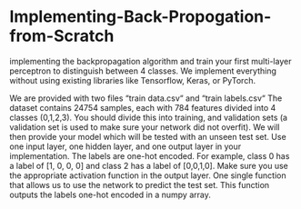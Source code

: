 # Implementing-Back-Propogation-from-Scratch
implementing the backpropagation algorithm and train your first multi-layer perceptron to distinguish between 4 classes. We implement everything  without using existing libraries like Tensorflow, Keras, or PyTorch.

We are provided with two files “train data.csv“ and “train labels.csv“ The dataset contains 24754 samples, each with 784 features divided into 4 classes (0,1,2,3). You should divide this into training, and validation sets (a validation set is used to make sure your network did not overfit). We will then provide your model which will be tested with an unseen test set. Use one input layer, one hidden layer, and one output layer in your implementation. The labels are one-hot encoded. For example, class 0 has a label of [1, 0, 0, 0] and class 2 has a label of [0,0,1,0]. Make sure you use the appropriate activation function in the output layer. One single function that allows us to use the network to predict the test set. This function outputs the labels one-hot encoded in a numpy array.
